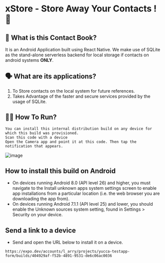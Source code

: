 #  xStore - Store Away Your Contacts ! 💬


## 🤔 What is this Contact Book?

It is an Android Application built using React Native. We make use of SQLite as the stand-alone serverless backend for local storage if contacts on android systems <b>ONLY</b>.



## 🗣️ What are its applications?

1. To Store contacts on the local system for future references.
2. Takes Advantage of the faster and secure services provided by the usage of SQLite.


## 🏃🏻 How To Run?

```
You can install this internal distribution build on any device for which this build was provisioned. 
Scan this code with a device
Open the Camera app and point it at this code. Then tap the notification that appears.
```
![image](https://github.com/karthik2603-theBrogrammer/contactbook/assets/103726023/351b73ec-2c32-430b-b1b8-0f5985632af9)

## How to install this build on Android

- On devices running Android 8.0 (API level 26) and higher, you must navigate to the Install unknown apps system settings screen to enable app installations from a particular location (i.e. the web browser you are downloading the app from).
 - On devices running Android 7.1.1 (API level 25) and lower, you should enable the Unknown sources system setting, found in Settings > Security on your device.

## Send a link to a device
- Send and open the URL below to install it on a device.

```https://expo.dev/accounts/l_arry/projects/yucca-testapp-form/builds/404929af-f52b-4891-9531-de6c06ac0036```
